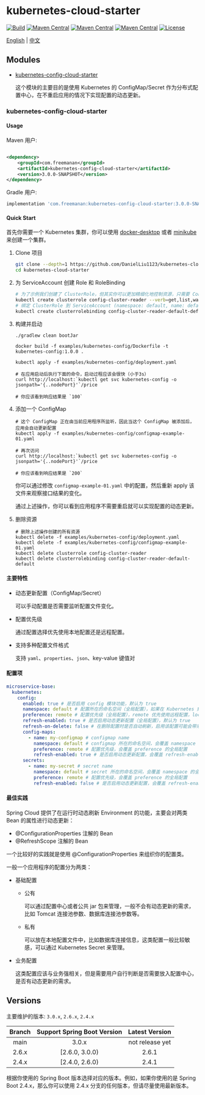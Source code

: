 # kubernetes-cloud-starter

[![Build](https://img.shields.io/github/workflow/status/DanielLiu1123/kubernetes-cloud-starter/Build/main)](https://github.com/DanielLiu1123/kubernetes-cloud-starter/actions)
[![Maven Central](https://img.shields.io/maven-central/v/com.freemanan/kubernetes-config-cloud-starter?versionPrefix=3.0)](https://search.maven.org/artifact/com.freemanan/kubernetes-config-cloud-starter)
[![Maven Central](https://img.shields.io/maven-central/v/com.freemanan/kubernetes-config-cloud-starter?versionPrefix=2.6)](https://search.maven.org/artifact/com.freemanan/kubernetes-config-cloud-starter)
[![Maven Central](https://img.shields.io/maven-central/v/com.freemanan/kubernetes-config-cloud-starter?versionPrefix=2.4)](https://search.maven.org/artifact/com.freemanan/kubernetes-config-cloud-starter)
[![License](https://img.shields.io/github/license/DanielLiu1123/kubernetes-cloud-starter)](./LICENSE)

[English](./README.md) | [中文](./README-zh-CN.md)

## Modules

- [kubernetes-config-cloud-starter](#kubernetes-config-cloud-starter)

  这个模块的主要目的是使用 Kubernetes 的 ConfigMap/Secret 作为分布式配置中心，在不重启应用的情况下实现配置的动态更新。

### kubernetes-config-cloud-starter

#### Usage

Maven 用户:

```xml

<dependency>
    <groupId>com.freemanan</groupId>
    <artifactId>kubernetes-config-cloud-starter</artifactId>
    <version>3.0.0-SNAPSHOT</version>
</dependency>
```

Gradle 用户:

```groovy
implementation 'com.freemanan:kubernetes-config-cloud-starter:3.0.0-SNAPSHOT'
```

#### Quick Start

首先你需要一个 Kubernetes 集群，你可以使用 [docker-desktop](https://www.docker.com/products/docker-desktop/)
或者 [minikube](https://minikube.sigs.k8s.io/docs/) 来创建一个集群。

1. Clone 项目

    ```bash
    git clone --depth=1 https://github.com/DanielLiu1123/kubernetes-cloud-starter.git
    cd kubernetes-cloud-starter
    ```

2. 为 ServiceAccount 创建 Role 和 RoleBinding
    ```bash
    # 为了示例我们创建了 ClusterRole，但其实你可以更加精细化地控制资源，只需要 ConfigMap/Secret 的 get,list,watch 权限
    kubectl create clusterrole config-cluster-reader --verb=get,list,watch --resource=configmaps,secrets
    # 绑定 ClusterRole 到 ServiceAccount (namespace: default, name: default)
    kubectl create clusterrolebinding config-cluster-reader-default-default --clusterrole config-cluster-reader --serviceaccount default:default
    ```

3. 构建并启动
    ```shell
    ./gradlew clean bootJar
    
    docker build -f examples/kubernetes-config/Dockerfile -t kubernetes-config:1.0.0 .
    
    kubectl apply -f examples/kubernetes-config/deployment.yaml
    ```
    ```shell
    # 在应用启动后执行下面的命令，启动过程应该会很快（小于3s）
    curl http://localhost:`kubectl get svc kubernetes-config -o jsonpath='{..nodePort}'`/price
    
    # 你应该看到响应结果是 `100`
    ```

4. 添加一个 ConfigMap
    ```shell
    # 这个 ConfigMap 正在由当前应用程序所监听，因此当这个 ConfigMap 被添加后，应用会自动更新配置
    kubectl apply -f examples/kubernetes-config/configmap-example-01.yaml
   
    # 再次访问
    curl http://localhost:`kubectl get svc kubernetes-config -o jsonpath='{..nodePort}'`/price
   
    # 你应该看到响应结果是 `200`
    ```
   你可以通过修改 `configmap-example-01.yaml` 中的配置，然后重新 apply 该文件来观察接口结果的变化。

   通过上述操作，你可以看到应用程序不需要重启就可以实现配置的动态更新。

5. 删除资源
    ```shell
    # 删除上述操作创建的所有资源
    kubectl delete -f examples/kubernetes-config/deployment.yaml
    kubectl delete -f examples/kubernetes-config/configmap-example-01.yaml
    kubectl delete clusterrole config-cluster-reader
    kubectl delete clusterrolebinding config-cluster-reader-default-default
    ```

#### 主要特性

- 动态更新配置（ConfigMap/Secret）

  可以手动配置是否需要监听配置文件变化。

- 配置优先级

  通过配置选择优先使用本地配置还是远程配置。

- 支持多种配置文件格式

  支持 `yaml`、`properties`、`json`、key-value 键值对

#### 配置项

```yaml
microservice-base:
  kubernetes:
    config:
      enabled: true # 是否启用 config 模块功能，默认为 true
      namespace: default # 配置所在的命名空间（全局配置），如果在 Kubernetes 集群内部，默认为当前 pod 所在的命名空间；如果在 Kubernetes 集群外部，默认为当前 context 的命名空间
      preference: remote # 配置优先级（全局配置），remote 优先使用远程配置，local 优先使用本地配置，默认为 remote
      refresh-enabled: true # 是否启用动态更新配置（全局配置），默认为 true
      refresh-on-delete: false # 在删除配置时是否自动刷新，启用该配置可能会带来一定风险，如果你的配置项只存在与远端而本地没有，假如误删 configmap 可能会导致程序出现异常，因此该默认值为 false
      config-maps:
        - name: my-configmap # configmap name
          namespace: default # configmap 所在的命名空间，会覆盖 namespace 的全局配置
          preference: remote # 配置优先级，会覆盖 preference 的全局配置
          refresh-enabled: true # 是否启用动态更新配置，会覆盖 refresh-enabled 的全局配置
      secrets:
        - name: my-secret # secret name
          namespace: default # secret 所在的命名空间，会覆盖 namespace 的全局配置
          preference: remote # 配置优先级，会覆盖 preference 的全局配置
          refresh-enabled: false # 是否启用动态更新配置，会覆盖 refresh-enabled 的全局配置，因为 secret 一般不会有动态刷新的需求，所以默认值为 false
```

#### 最佳实践

Spring Cloud 提供了在运行时动态刷新 Environment 的功能，主要会对两类 Bean 的属性进行动态更新：

- @ConfigurationProperties 注解的 Bean
- @RefreshScope 注解的 Bean

一个比较好的实践就是使用 @ConfigurationProperties 来组织你的配置类。

一般一个应用程序的配置分为两类：

- 基础配置

    - 公有

      可以通过配置中心或者公共 jar 包来管理，一般不会有动态更新的需求，比如 Tomcat 连接池参数、数据库连接池参数等。

    - 私有

      可以放在本地配置文件中，比如数据库连接信息，这类配置一般比较敏感，可以通过 Kubernetes Secret 来管理。

- 业务配置

  这类配置应该与业务强相关，但是需要用户自行判断是否需要放入配置中心，是否有动态更新的需求。

## Versions

主要维护的版本: `3.0.x`, `2.6.x`, `2.4.x`

| Branch | Support Spring Boot Version | Latest Version  |
|:------:|:---------------------------:|:---------------:|
|  main  |            3.0.x            | not release yet |
| 2.6.x  |       [2.6.0, 3.0.0)        |      2.6.1      |
| 2.4.x  |       [2.4.0, 2.6.0)        |      2.4.1      |

根据你使用的 Spring Boot 版本选择对应的版本。例如，如果你使用的是 Spring Boot 2.4.x，那么你可以使用 2.4.x
分支的任何版本，但请尽量使用最新版本。